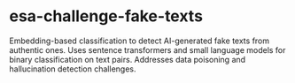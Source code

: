 # esa-challenge-fake-texts
Embedding-based classification to detect AI-generated fake texts from authentic ones. Uses sentence transformers and small language models for binary classification on text pairs. Addresses data poisoning and hallucination detection challenges. 
